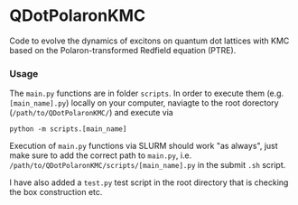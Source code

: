 # QDotPolaronKMC

Code to evolve the dynamics of excitons on quantum dot lattices with KMC based on the Polaron-transformed Redfield equation (PTRE).

### Usage
The `main.py` functions are in folder `scripts`. In order to execute them (e.g. `[main_name].py`) locally on your computer, naviagte to the root dorectory (`/path/to/QDotPolaronKMC/`) and execute via

```
python -m scripts.[main_name]
```

Execution of `main.py` functions via SLURM should work "as always", just make sure to add the correct path to `main.py`, i.e. `/path/to/QDotPolaronKMC/scripts/[main_name].py` in the submit `.sh` script.

I have also added a `test.py` test script in the root directory that is checking the box construction etc. 